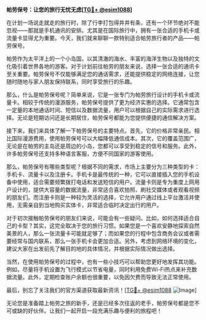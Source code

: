 **帕劳保号：让您的旅行无忧无虑[[TG💪+ @esim1088](https://t.me/s/esim1088)]**

在计划一场说走就走的旅行时，除了行李打包得井井有条，还有一个环节绝对不能忽视——那就是手机通讯的安排。尤其是在国际旅行中，拥有一张合适的手机卡或流量卡显得尤为重要。今天，我们就来聊聊一款特别适合帕劳旅行者的产品——帕劳保号。

帕劳作为太平洋上的一个小岛国，以其清澈的海水、丰富的海洋生物以及独特的文化吸引着世界各地的游客。对于计划前往帕劳的朋友来说，选择一张合适的通讯卡至关重要。帕劳保号不仅能够满足您的通话需求，还能提供稳定的网络连接，让您随时随地与家人朋友保持联系，同时享受旅行的乐趣。

那么，什么是帕劳保号呢？简单来说，它是一张专门为帕劳旅行设计的手机卡或流量卡。相较于传统的漫游服务，帕劳保号提供了更为经济实惠的选择。它通常包含一定量的本地通话时间、短信以及数据流量，用户可以根据自己的实际需求进行选择。无论是短期访问还是长期居住，帕劳保号都能为您提供便捷的通信解决方案。

接下来，我们来具体了解一下帕劳保号的主要特点。首先，它的价格非常亲民。相比国际漫游费用，使用帕劳保号可以大幅降低通信成本。其次，它的覆盖范围广，无论是在帕劳的主岛还是周边的小岛，您都可以享受到稳定的信号和服务。此外，许多帕劳保号还支持多种语言客服，方便不同国家的游客使用。

那么，帕劳保号有哪些类型呢？根据不同的需求，市场上主要分为三种类型的卡：手机卡、流量卡以及注册卡。手机卡是最传统的一种，它可以直接插入您的手机设备中使用，适合需要频繁拨打电话和发送短信的用户。流量卡则是专为重度上网用户设计的，提供大容量的数据流量，非常适合喜欢拍照、刷社交媒体或者观看视频的朋友们。而注册卡则是一种较为灵活的选择，它允许用户通过线上平台激活并使用，无需亲自到当地购买实体卡，非常适合临时决定出行的用户。

对于初次接触帕劳保号的朋友们来说，可能会有一些疑问。比如，如何选择适合自己的卡型？其实，这完全取决于您的旅行习惯。如果您是一个喜欢安静地探索自然美景的人，那么一张流量卡可能就足够了；而如果您的行程中包含商务会议或者需要经常与国内联系，那么一张手机卡会更加合适。另外，考虑到网络环境的变化，建议大家在出发前先了解目的地的具体情况，并根据实际情况做出选择。

当然，在使用帕劳保号的过程中，也有一些小技巧可以帮助您更好地发挥其功能。例如，尽量将手机设置为飞行模式以节省电量，同时利用免费Wi-Fi热点来补充数据流量。此外，定期检查账户余额也很重要，以免因欠费而导致无法正常使用。

最后，别忘了关注我们的官方渠道获取最新资讯！[[TG💪+ @esim1088](https://t.me/s/esim1088) ![Image](https://i.postimg.cc/4NQfJmqS/Snipaste-2025-05-13-00-14-12.png)] 

无论您是准备踏上帕劳之旅的新手，还是已经多次往返的老手，帕劳保号都是您不可或缺的好伙伴。让我们一起开启一段充满乐趣与便利的旅程吧！